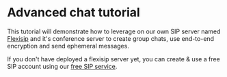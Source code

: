 Advanced chat tutorial
====================

This tutorial will demonstrate how to leverage on our own SIP server named [Flexisip](https://gitlab.linphone.org/BC/public/flexisip) and it's conference server to create group chats, use end-to-end encryption and send ephemeral messages.

If you don't have deployed a flexisip server yet, you can create & use a free SIP account using our [free SIP service](https://subscribe.linphone.org/).
